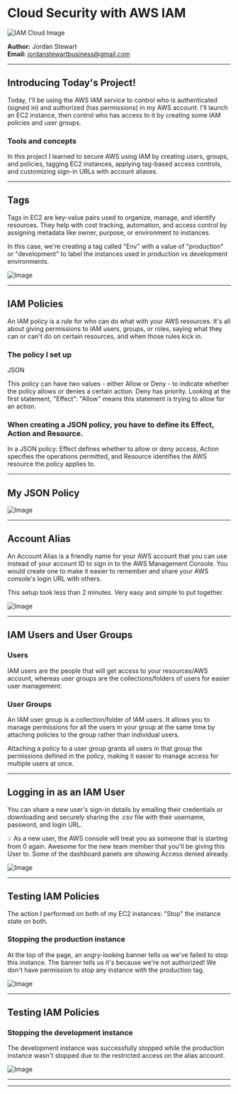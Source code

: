 

# Cloud Security with AWS IAM
![IAM Cloud Image](https://github.com/user-attachments/assets/4e8ffe0c-cfcc-476a-a1e8-81a64e7bacf3)



**Author:** Jordan Stewart  
**Email:** jordanstewartbusiness@gmail.com


---

## Introducing Today's Project!

Today, I'll be using the AWS IAM service to control who is authenticated (signed in) and authorized (has permissions) in my AWS account. I'll launch an EC2 instance, then control who has access to it by creating some IAM policies and user groups.

### Tools and concepts

In this project I learned to secure AWS using IAM by creating users, groups, and policies, tagging EC2 instances, applying tag-based access controls, and customizing sign-in URLs with account aliases.


---

## Tags

Tags in EC2 are key-value pairs used to organize, manage, and identify resources. They help with cost tracking, automation, and access control by assigning metadata like owner, purpose, or environment to instances.

In this case, we're creating a tag called "Env" with a value of "production" or "development" to label the instances used in production vs development environments.

![Image](http://learn.nextwork.org/authentic_azure_zealous_melon/uploads/aws-security-iam_2e0e5a5d)

---

## IAM Policies

An IAM policy is a rule for who can do what with your AWS resources. It's all about giving permissions to IAM users, groups, or roles, saying what they can or can't do on certain resources, and when those rules kick in.

### The policy I set up

JSON

This policy can have two values - either Allow or Deny - to indicate whether the policy allows or denies a certain action. Deny has priority. Looking at the first statement, "Effect": "Allow" means this statement is trying to allow for an action.

### When creating a JSON policy, you have to define its Effect, Action and Resource.

In a JSON policy:  Effect defines whether to allow or deny access, Action specifies the operations permitted, and Resource identifies the AWS resource the policy applies to.

---

## My JSON Policy

![Image](http://learn.nextwork.org/authentic_azure_zealous_melon/uploads/aws-security-iam_1c864649)

---

## Account Alias

An Account Alias is a friendly name for your AWS account that you can use instead of your account ID to sign in to the AWS Management Console. You would create one to make it easier to remember and share your AWS console's login URL with others.

This setup took less than 2 minutes. Very easy and simple to put together. 

![Image](http://learn.nextwork.org/authentic_azure_zealous_melon/uploads/aws-security-iam_0eb4439b)

---

## IAM Users and User Groups

### Users

IAM users are the people that will get access to your resources/AWS account, whereas user groups are the collections/folders of users for easier user management.

### User Groups

An IAM user group is a collection/folder of IAM users. It allows you to manage permissions for all the users in your group at the same time by attaching policies to the group rather than individual users.

Attaching a policy to a user group grants all users in that group the permissions defined in the policy, making it easier to manage access for multiple users at once.

---

## Logging in as an IAM User

You can share a new user's sign-in details by emailing their credentials or downloading and securely sharing the .csv file with their username, password, and login URL.

💡 As a new user, the AWS console will treat you as someone that is starting from 0 again. Awesome for the new team member that you'll be giving this User to. Some of the dashboard panels are showing Access denied already.



![Image](http://learn.nextwork.org/authentic_azure_zealous_melon/uploads/aws-security-iam_6f2ab446)

---

## Testing IAM Policies

The action I performed on both of my EC2 instances:  "Stop" the instance state on both. 

### Stopping the production instance

At the top of the page, an angry-looking banner tells us we've failed to stop this instance. The banner tells us it's because we're not authorized! We don't have permission to stop any instance with the production tag.

![Image](http://learn.nextwork.org/authentic_azure_zealous_melon/uploads/aws-security-iam_0e7a9d6a)

---

## Testing IAM Policies

### Stopping the development instance

The development instance was successfully stopped while the production instance wasn't stopped due to the restricted access on the alias account. 

![Image](http://learn.nextwork.org/authentic_azure_zealous_melon/uploads/aws-security-iam_1811801c)



---

---
